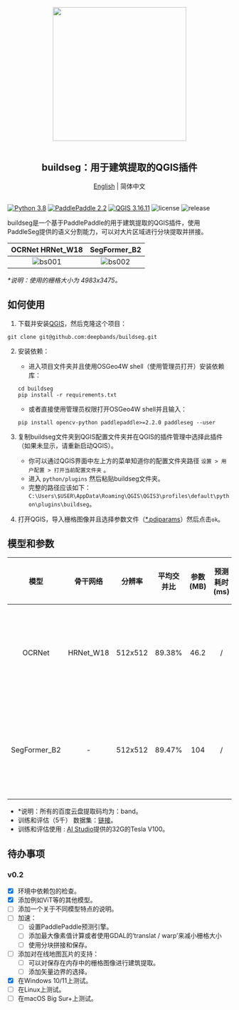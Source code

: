 <div align="center">
    <article style="display: flex; flex-direction: column; align-items: center; justify-content: center;">
        <p align="center"><img width="300" src="./img/logo.png" /></p>
        <h1 style="width: 100%; text-align: center;">buildseg：用于建筑提取的QGIS插件</h1>
    </article>
    <a href="../README.md">English</a> | 简体中文
</div>

<br/>

[![Python 3.8](https://img.shields.io/badge/python-3.8-yellow.svg)](https://www.python.org/downloads/release/python-380/) [![PaddlePaddle 2.2](https://img.shields.io/badge/paddlepaddle-2.2+-blue.svg)](https://www.paddlepaddle.org.cn/install/quick?docurl=/documentation/docs/zh/install/pip/windows-pip.html) [![QGIS 3.16.11](https://img.shields.io/badge/qgis-3.16.11+-green.svg)](https://www.qgis.org/) ![license](https://img.shields.io/github/license/deepbands/buildseg) ![release](https://img.shields.io/badge/release-v0.1-red.svg)

buildseg是一个基于PaddlePaddle的用于建筑提取的QGIS插件，使用PaddleSeg提供的语义分割能力，可以对大片区域进行分块提取并拼接。

|                       OCRNet HRNet_W18                       |                         SegFormer_B2                         |
| :----------------------------------------------------------: | :----------------------------------------------------------: |
| ![bs001](https://user-images.githubusercontent.com/71769312/145813120-b1f20a02-94da-436d-b8ec-d523bcccb720.gif) | ![bs002](https://user-images.githubusercontent.com/71769312/146371414-8c325496-d9e2-4f1e-891f-97bf3ca07716.gif) |

*\*说明：使用的栅格大小为 4983x3475。*

## 如何使用

1. 下载并安装[QGIS](https://www.qgis.org/en/site/)，然后克隆这个项目：
``` git
git clone git@github.com:deepbands/buildseg.git
```

2. 安装依赖：
   - 进入项目文件夹并且使用OSGeo4W shell（使用管理员打开）安装依赖库：
   ``` shell
   cd buildseg
   pip install -r requirements.txt
   ```
   - 或者直接使用管理员权限打开OSGeo4W shell并且输入：
    ``` shell
    pip install opencv-python paddlepaddle>=2.2.0 paddleseg --user
    ```

3. 复制buildseg文件夹到QGIS配置文件夹并在QGIS的插件管理中选择此插件（如果未显示，请重新启动QGIS）。
   - 你可以通过QGIS界面中左上方的菜单知道你的配置文件夹路径 `设置 > 用户配置 > 打开当前配置文件夹` 。
   - 进入 `python/plugins` 然后粘贴buildseg文件夹。
   - 完整的路径应该如下：`C:\Users\$USER\AppData\Roaming\QGIS\QGIS3\profiles\default\python\plugins\buildseg`。

4. 打开QGIS，导入栅格图像并且选择参数文件（[*.pdiparams](https://cloud.a-boat.cn:2021/share/3xda5wmV)）然后点击`ok`。

## 模型和参数

|     模型     | 骨干网络  | 分辨率  | 平均交并比 | 参数(MB) | 预测耗时(ms) |                           静态权重                           |
| :----------: | :-------: | :-----: | :--------: | :------: | :----------: | :----------------------------------------------------------: |
|    OCRNet    | HRNet_W18 | 512x512 |   89.38%   |   46.2   |      /       | [百度云盘](https://pan.baidu.com/s/1aQVc3InoUmxoGKSHCitvBw) \| [谷歌云盘](https://drive.google.com/file/d/1LkwvAfIWf_RO4ybSAc_7yLm4hNp_sWjD/view?usp=sharing) |
| SegFormer_B2 |     -     | 512x512 |   89.47%   |   104    |      /       | [百度云盘](https://pan.baidu.com/s/1QohTl65OmYOU__ESQjcAcg) \| [谷歌云盘](https://drive.google.com/file/d/1Kihnb5yRK0-aNnD_ZHgWUmLJqMzJKq_L/view?usp=sharing) |

- \*说明：所有的百度云盘提取码均为：band。
- 训练和评估（5千） 数据集：[链接](https://aistudio.baidu.com/aistudio/datasetdetail/102929)。
- 训练和评估使用 : [AI Studio](https://aistudio.baidu.com/aistudio/index)提供的32G的Tesla V100。

## 待办事项

### v0.2

- [x] 环境中依赖包的检查。
- [x] 添加例如ViT等的其他模型。
- [ ] 添加一个关于不同模型特点的说明。
- [ ] 加速：
  - [ ] 设置PaddlePaddle预测引擎。
  - [ ] 添加最大像素值计算或者使用GDAL的‘translat / warp’来减小栅格大小
  - [ ] 使用分块拼接和保存。
- [ ] 添加对在线地图瓦片的支持：
    - [ ] 可以对保存在内存中的栅格图像进行建筑提取。
    - [ ] 添加矢量边界的选择。
- [x] 在Windows 10/11上测试。
- [ ] 在Linux上测试。
- [ ] 在macOS Big Sur+上测试。

